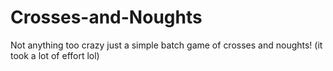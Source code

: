 # Crosses-and-Noughts
Not anything too crazy just a simple batch game of crosses and noughts!
(it took a lot of effort lol)
